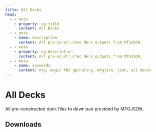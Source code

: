 ```yaml
---
title: All Decks
head:
  - - meta
    - property: og:title
      content: All Decks
  - - meta
    - name: description
      content: All pre-constructed deck outputs from MTGJSON.
  - - meta
    - property: og:description
      content: All pre-constructed deck outputs from MTGJSON.
  - - meta
    - name: keywords
      content: mtg, magic the gathering, mtgjson, json, all decks
---
```


# All Decks

All pre-constructed deck files to download provided by MTGJSON.

## Downloads

<DownloadList file="DeckList" type="AllDecks"/>
